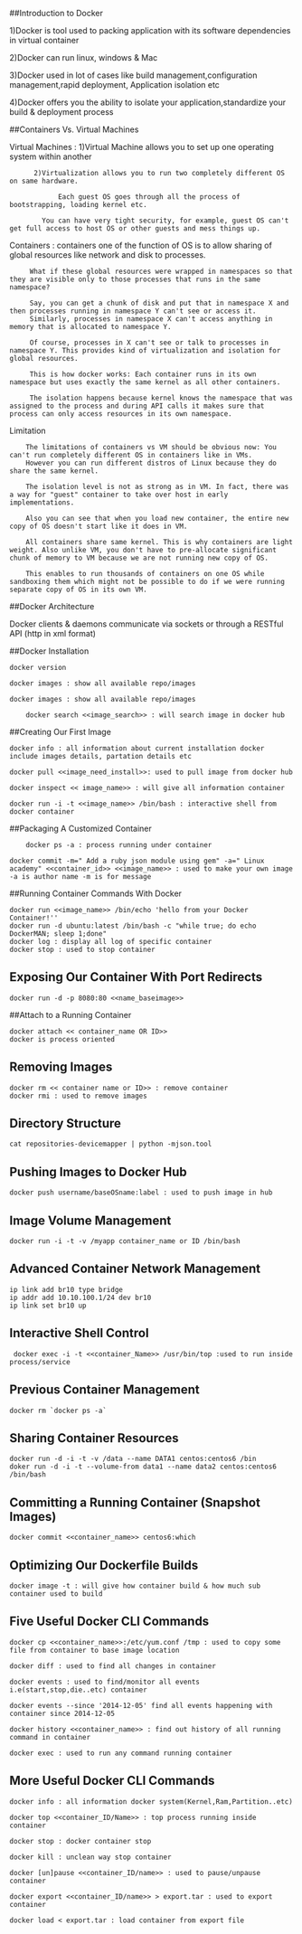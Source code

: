##Introduction to Docker

 1)Docker is tool used to packing application with its software dependencies in virtual container
 
 2)Docker can run linux, windows & Mac
 
 3)Docker used in lot of cases like build management,configuration management,rapid deployment, Application isolation etc
 
 4)Docker offers you the ability to isolate your application,standardize your build & deployment process
 
##Containers Vs. Virtual Machines

Virtual Machines : 
                  1)Virtual Machine allows you to set up one operating system within another

		  2)Virtualization allows you to run two completely different OS on same hardware. 

	            Each guest OS goes through all the process of bootstrapping, loading kernel etc. 

		    You can have very tight security, for example, guest OS can't get full access to host OS or other guests and mess things up.
		    
Containers : 
                 containers one of the function of OS is to allow sharing of global resources like network and disk to processes. 
		
		 What if these global resources were wrapped in namespaces so that they are visible only to those processes that runs in the same namespace? 
		
		 Say, you can get a chunk of disk and put that in namespace X and then processes running in namespace Y can't see or access it. 
		 Similarly, processes in namespace X can't access anything in memory that is allocated to namespace Y.
		
		 Of course, processes in X can't see or talk to processes in namespace Y. This provides kind of virtualization and isolation for global resources. 
		
		 This is how docker works: Each container runs in its own namespace but uses exactly the same kernel as all other containers. 
		
		 The isolation happens because kernel knows the namespace that was assigned to the process and during API calls it makes sure that process can only access resources in its own namespace.
            
            
            
Limitation 

		The limitations of containers vs VM should be obvious now: You can't run completely different OS in containers like in VMs. 
		However you can run different distros of Linux because they do share the same kernel. 
	
		The isolation level is not as strong as in VM. In fact, there was a way for "guest" container to take over host in early implementations. 
	
		Also you can see that when you load new container, the entire new copy of OS doesn't start like it does in VM. 
	
		All containers share same kernel. This is why containers are light weight. Also unlike VM, you don't have to pre-allocate significant chunk of memory to VM because we are not running new copy of OS. 
	
		This enables to run thousands of containers on one OS while sandboxing them which might not be possible to do if we were running separate copy of OS in its own VM.

##Docker Architecture

 Docker clients & daemons communicate via sockets or through a RESTful API (http in xml format)

 
##Docker Installation

 	docker version
 	
 	docker images : show all available repo/images
 	
 	docker images : show all available repo/images
        
        docker search <<image_search>> : will search image in docker hub

##Creating Our First Image

 	docker info : all information about current installation docker include images details, partation details etc
 	
 	docker pull <<image_need_install>>: used to pull image from docker hub
 	
 	docker inspect << image_name>> : will give all information container
 	
 	docker run -i -t <<image_name>> /bin/bash : interactive shell from docker container

 
##Packaging A Customized Container

        docker ps -a : process running under container
 	
 	docker commit -m=" Add a ruby json module using gem" -a=" Linux academy" <<container_id>> <<image_name>> : used to make your own image -a is author name -m is for message

 
##Running Container Commands With Docker

 	docker run <<image_name>> /bin/echo 'hello from your Docker Container!''
 	docker run -d ubuntu:latest /bin/bash -c "while true; do echo DockerMAN; sleep 1;done"
 	docker log : display all log of specific container
 	docker stop : used to stop container

## Exposing Our Container With Port Redirects

 	docker run -d -p 8080:80 <<name_baseimage>>
 
##Attach to a Running Container

 	docker attach << container_name OR ID>>
	docker is process oriented

## Removing Images

 	docker rm << container name or ID>> : remove container
 	docker rmi : used to remove images

## Directory Structure

 	cat repositories-devicemapper | python -mjson.tool

## Pushing Images to Docker Hub

 	docker push username/baseOSname:label : used to push image in hub

## Image Volume Management

 	docker run -i -t -v /myapp container_name or ID /bin/bash

## Advanced Container Network Management

 	ip link add br10 type bridge
 	ip addr add 10.10.100.1/24 dev br10
 	ip link set br10 up

## Interactive Shell Control

	 docker exec -i -t <<container_Name>> /usr/bin/top :used to run inside process/service

## Previous Container Management

 	docker rm `docker ps -a`

## Sharing Container Resources

 	docker run -d -i -t -v /data --name DATA1 centos:centos6 /bin
	doker run -d -i -t --volume-from data1 --name data2 centos:centos6 /bin/bash

## Committing a Running Container (Snapshot Images)

 	docker commit <<container_name>> centos6:which

## Optimizing Our Dockerfile Builds

 	docker image -t : will give how container build & how much sub container used to build

## Five Useful Docker CLI Commands

 	docker cp <<container_name>>:/etc/yum.conf /tmp : used to copy some file from container to base image location
 
	docker diff : used to find all changes in container
 
 	docker events : used to find/monitor all events i.e(start,stop,die..etc) container
 
	docker events --since '2014-12-05' find all events happening with container since 2014-12-05
 
 	docker history <<container_name>> : find out history of all running command in container
 
 	docker exec : used to run any command running container

## More Useful Docker CLI Commands

 	docker info : all information docker system(Kernel,Ram,Partition..etc)
 
 	docker top <<container_ID/Name>> : top process running inside container
 
 	docker stop : docker container stop
 
 	docker kill : unclean way stop container
 	
 	docker [un]pause <<container_ID/name>> : used to pause/unpause container

	docker export <<container_ID/name>> > export.tar : used to export container
 	
 	docker load < export.tar : load container from export file
